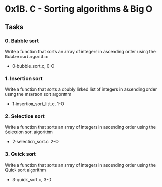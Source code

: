 # 0x1B. C - Sorting algorithms & Big O

## Tasks

### 0. Bubble sort
Write a function that sorts an array of integers in ascending order using the Bubble sort algorithm
* 0-bubble_sort.c, 0-O

### 1. Insertion sort
Write a function that sorts a doubly linked list of integers in ascending order using the Insertion sort algorithm
* 1-insertion_sort_list.c, 1-O

### 2. Selection sort
Write a function that sorts an array of integers in ascending order using the Selection sort algorithm
* 2-selection_sort.c, 2-O

### 3. Quick sort
Write a function that sorts an array of integers in ascending order using the Quick sort algorithm
* 3-quick_sort.c, 3-O